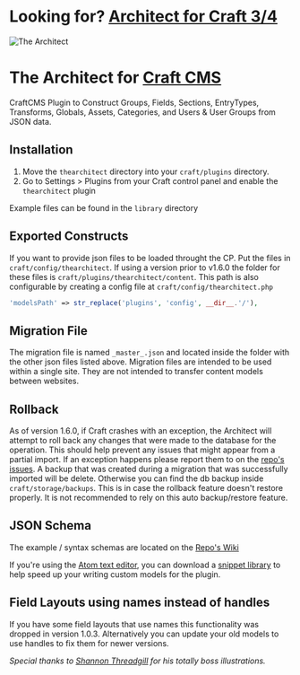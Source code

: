 # Looking for? [Architect for Craft 3/4](https://github.com/Pennebaker/craft-architect)

![The Architect](/the-architect.png?raw=true)
# The Architect for [Craft CMS](http://buildwithcraft.com/)

CraftCMS Plugin to Construct Groups, Fields, Sections, EntryTypes, Transforms, Globals, Assets, Categories, and Users & User Groups from JSON data.

## Installation
1. Move the `thearchitect` directory into your `craft/plugins` directory.
2. Go to Settings &gt; Plugins from your Craft control panel and enable the `thearchitect` plugin

Example files can be found in the `library` directory

## Exported Constructs
If you want to provide json files to be loaded throught the CP. Put the files in `craft/config/thearchitect`. If using a version prior to v1.6.0 the folder for these files is `craft/plugins/thearchitect/content`. This path is also configurable by creating a config file at `craft/config/thearchitect.php`
```php
'modelsPath' => str_replace('plugins', 'config', __dir__.'/'),
```

## Migration File
The migration file is named `_master_.json` and located inside the folder with the other json files listed above. Migration files are intended to be used within a single site. They are not intended to transfer content models between websites.

## Rollback
As of version 1.6.0, if Craft crashes with an exception, the Architect will attempt to roll back any changes that were made to the database for the operation. This should help prevent any issues that might appear from a partial import. If an exception happens please report them to on the [repo's issues](https://github.com/Pennebaker/craftcms-thearchitect/issues). A backup that was created during a migration that was successfully imported will be delete. Otherwise you can find the db backup inside `craft/storage/backups`. This is in case the rollback feature doesn't restore properly. It is not recommended to rely on this auto backup/restore feature.

## JSON Schema
The example / syntax schemas are located on the [Repo's Wiki](https://github.com/Pennebaker/craftcms-thearchitect/wiki)

If you're using the [Atom text editor](https://atom.io/), you can download a [snippet library](https://github.com/Emkaytoo/craft-json-snippets) to help speed up your writing custom models for the plugin.

## Field Layouts using names instead of handles
If you have some field layouts that use names this functionality was dropped in version 1.0.3. Alternatively you can update your old models to use handles to fix them for newer versions.

*Special thanks to [Shannon Threadgill](https://dribbble.com/threadgillthunder) for his totally boss illustrations.*
